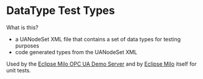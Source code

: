 # DataType Test Types

What is this?
- a UANodeSet XML file that contains a set of data types for testing purposes
- code generated types from the UANodeSet XML

Used by the [Eclipse Milo OPC UA Demo Server](https://github.com/digitalpetri/opc-ua-demo-server)
and by [Eclipse Milo](https://github.com/eclipse-milo/milo) itself for unit tests.
